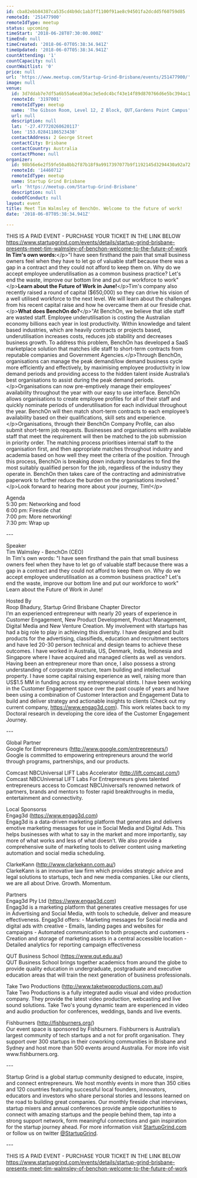 ```yaml
---
id: cba82ebb84387ca535cd4b9dc1ab3ff1100f91ae8c94501fa2dcdd5f60759d85
remoteId: '251477900'
remoteIdType: meetup
status: upcoming
timeStart: '2018-06-28T07:30:00.000Z'
timeEnd: null
timeCreated: '2018-06-07T05:38:34.941Z'
timeUpdated: '2018-06-07T05:38:34.941Z'
countAttending: '1'
countCapacity: null
countWaitlist: '0'
price: null
url: 'https://www.meetup.com/Startup-Grind-Brisbane/events/251477900/'
image: null
venue:
  id: 3d7ddab7e7df5a6b55a6ea036ac3e5edc4bcf43e14f89d870766d6e5bc394ac1
  remoteId: '3197001'
  remoteIdType: meetup
  name: 'The Gibson Room, Level 12, Z Block, QUT,Gardens Point Campus'
  url: null
  description: null
  lat: '-27.477720260620117'
  lon: '153.02841186523438'
  contactAddress: 2 George Street
  contactCity: Brisbane
  contactCountry: Australia
  contactPhone: null
organizer:
  id: 98b56e6e2f59fe50a8bb2f87b18f9a9917397077b9f1192145d3294430a92a72
  remoteId: '14460712'
  remoteIdType: meetup
  name: Startup Grind Brisbane
  url: 'https://meetup.com/Startup-Grind-Brisbane'
  description: null
  codeOfConduct: null
layout: event
title: Meet Tim Walmsley of BenchOn. Welcome to the future of work!
date: '2018-06-07T05:38:34.941Z'

---
```

<p>THIS IS A PAID EVENT - PURCHASE YOUR TICKET IN THE LINK BELOW<br/><a href="https://www.startupgrind.com/events/details/startup-grind-brisbane-presents-meet-tim-walmsley-of-benchon-welcome-to-the-future-of-work" class="linkified">https://www.startupgrind.com/events/details/startup-grind-brisbane-presents-meet-tim-walmsley-of-benchon-welcome-to-the-future-of-work</a> <b>In Tim's own words:</b>&lt;/p&gt;"I have seen firsthand the pain that small business owners feel when they have to let go of valuable staff because there was a gap in a contract and they could not afford to keep them on. Why do we accept employee underutilisation as a common business practice? Let's end the waste, improve our bottom line and put our workforce to work"&lt;/p&gt;<b>Learn about the Future of Work in June!</b>&lt;/p&gt;Tim's company also recently raised a round of capital ($650,000) so they can drive his vision of a well utilised workforce to the next level. We will learn about the challenges from his recent capital raise and how he overcame them at our fireside chat.&lt;/p&gt;<b>What does BenchOn do?</b>&lt;/p&gt;"At BenchOn, we believe that idle staff are wasted staff. Employee underutilisation is costing the Australian economy billions each year in lost productivity. Within knowledge and talent based industries, which are heavily contracts or projects based, underutilisation increases costs, reduces job stability and decreases business growth. To address this problem, BenchOn has developed a SaaS marketplace solution that matches idle staff to short-term contracts from reputable companies and Government Agencies.&lt;/p&gt;Through BenchOn, organisations can manage the peak demand/low demand business cycle more efficiently and effectively, by maximising employee productivity in low demand periods and providing access to the hidden talent inside Australia’s best organisations to assist during the peak demand periods. &lt;/p&gt;Organisations can now pre-emptively manage their employees’ availability throughout the year with our easy to use interface. BenchOn allows organisations to create employee profiles for all of their staff and quickly nominate periods of underutilisation for each individual throughout the year. BenchOn will then match short-term contracts to each employee’s availability based on their qualifications, skill sets and experience.&lt;/p&gt;Organisations, through their BenchOn Company Profile, can also submit short-term job requests. Businesses and organisations with available staff that meet the requirement will then be matched to the job submission in priority order. The matching process prioritises internal staff to the organisation first, and then appropriate matches throughout industry and academia based on how well they meet the criteria of the position. Through this process, BenchOn is breaking down industry boundaries to find the most suitably qualified person for the job, regardless of the industry they operate in. BenchOn then takes care of the contracting and administrative paperwork to further reduce the burden on the organisations involved."&lt;/p&gt;Look forward to hearing more about your journey, Tim!&lt;/p&gt;</p> <p>Agenda<br/>5:30 pm: Networking and food<br/>6:00 pm: Fireside chat<br/>7:00 pm: More networking!<br/>7:30 pm: Wrap up</p> <p>---</p> <p>Speaker<br/>Tim Walmsley - BenchOn (CEO)<br/>In Tim's own words: "I have seen firsthand the pain that small business owners feel when they have to let go of valuable staff because there was a gap in a contract and they could not afford to keep them on. Why do we accept employee underutilisation as a common business practice? Let's end the waste, improve our bottom line and put our workforce to work" Learn about the Future of Work in June!</p> <p>Hosted By<br/>Roop Bhadury, Startup Grind Brisbane Chapter Director<br/>I’m an experienced entrepreneur with nearly 20 years of experience in Customer Engagement, New Product Development, Product Management, Digital Media and New Venture Creation. My involvement with startups has had a big role to play in achieving this diversity. I have designed and built products for the advertising, classifieds, education and recruitment sectors and have led 20-30 person technical and design teams to achieve these outcomes. I have worked in Australia, US, Denmark, India, Indonesia and Singapore where I have acquired and managed clients as well as vendors. Having been an entrepreneur more than once, I also possess a strong understanding of corporate structure, team building and intellectual property. I have some capital raising experience as well, raising more than US$1.5 MM in funding across my entrepreneurial stints. I have been working in the Customer Engagement space over the past couple of years and have been using a combination of Customer Interaction and Engagement Data to build and deliver strategy and actionable insights to clients (Check out my current company, <a href="https://www.engag3d.com" class="linkified">https://www.engag3d.com</a>). This work relates back to my Doctoral research in developing the core idea of the Customer Engagement Journey.</p> <p>---</p> <p>Global Partner<br/>Google for Entrepreneurs (<a href="http://www.google.com/entrepreneurs/" class="linkified">http://www.google.com/entrepreneurs/</a>)<br/>Google is committed to empowering entrepreneurs around the world through programs, partnerships, and our products.</p> <p>Comcast NBCUniversal LIFT Labs Accelerator (<a href="http://lift.comcast.com/" class="linkified">http://lift.comcast.com/</a>)<br/>Comcast NBCUniversal LIFT Labs For Entrepreneurs gives talented entrepreneurs access to Comcast NBCUniversal’s renowned network of partners, brands and mentors to foster rapid breakthroughs in media, entertainment and connectivity.</p> <p>Local Sponsorss<br/>Engag3d (<a href="https://www.engag3d.com" class="linkified">https://www.engag3d.com</a>)<br/>Engag3d is a data-driven marketing platform that generates and delivers emotive marketing messages for use in Social Media and Digital Ads. This helps businesses with what to say in the market and more importantly, say more of what works and less of what doesn’t. We also provide a comprehensive suite of marketing tools to deliver content using marketing automation and social media scheduling.</p> <p>ClarkeKann (<a href="http://www.clarkekann.com.au/" class="linkified">http://www.clarkekann.com.au/</a>)<br/>ClarkeKann is an innovative law firm which provides strategic advice and legal solutions to startups, tech and new media companies. Like our clients, we are all about Drive. Growth. Momentum.</p> <p>Partners<br/>Engag3d Pty Ltd (<a href="https://www.engag3d.com" class="linkified">https://www.engag3d.com</a>)<br/>Engag3d is a marketing platform that generates creative messages for use in Advertising and Social Media, with tools to schedule, deliver and measure effectiveness. Engag3d offers: - Marketing messages for Social media and digital ads with creative - Emails, landing pages and websites for campaigns - Automated communication to both prospects and customers - Creation and storage of marketing assets in a central accessible location - Detailed analytics for reporting campaign effectiveness</p> <p>QUT Business School (<a href="https://www.qut.edu.au/" class="linkified">https://www.qut.edu.au/</a>)<br/>QUT Business School brings together academics from around the globe to provide quality education in undergraduate, postgraduate and executive education areas that will train the next generation of business professionals.</p> <p>Take Two Productions (<a href="http://www.taketwoproductions.com.au/" class="linkified">http://www.taketwoproductions.com.au/</a>)<br/>Take Two Productions is a fully integrated audio visual and video production company. They provide the latest video production, webcasting and live sound solutions. Take Two's young dynamic team are experienced in video and audio production for conferences, weddings, bands and live events.</p> <p>Fishburners (<a href="http://fishburners.org/" class="linkified">http://fishburners.org/</a>)<br/>Our event space is sponsored by Fishburners. Fishburners is Australia’s largest community of tech startups and a not for profit organisation. They support over 300 startups in their coworking communities in Brisbane and Sydney and host more than 500 events around Australia. For more info visit www.fishburners.org.</p> <p>---</p> <p>Startup Grind is a global startup community designed to educate, inspire, and connect entrepreneurs. We host monthly events in more than 350 cities and 120 countries featuring successful local founders, innovators, educators and investors who share personal stories and lessons learned on the road to building great companies. Our monthly fireside chat interviews, startup mixers and annual conferences provide ample opportunities to connect with amazing startups and the people behind them, tap into a strong support network, form meaningful connections and gain inspiration for the startup journey ahead. For more information visit <a href="https://www.startupgrind.com/">StartupGrind.com</a> or follow us on twitter <a href="https://twitter.com/StartupGrind">@StartupGrind</a>.</p> <p>---</p> <p>THIS IS A PAID EVENT - PURCHASE YOUR TICKET IN THE LINK BELOW<br/><a href="https://www.startupgrind.com/events/details/startup-grind-brisbane-presents-meet-tim-walmsley-of-benchon-welcome-to-the-future-of-work" class="linkified">https://www.startupgrind.com/events/details/startup-grind-brisbane-presents-meet-tim-walmsley-of-benchon-welcome-to-the-future-of-work</a></p>
